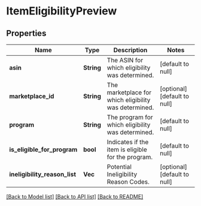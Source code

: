 # ItemEligibilityPreview

## Properties
Name | Type | Description | Notes
------------ | ------------- | ------------- | -------------
**asin** | **String** | The ASIN for which eligibility was determined. | [default to null]
**marketplace_id** | **String** | The marketplace for which eligibility was determined. | [optional] [default to null]
**program** | **String** | The program for which eligibility was determined. | [default to null]
**is_eligible_for_program** | **bool** | Indicates if the item is eligible for the program. | [default to null]
**ineligibility_reason_list** | **Vec<String>** | Potential Ineligibility Reason Codes. | [optional] [default to null]

[[Back to Model list]](../README.md#documentation-for-models) [[Back to API list]](../README.md#documentation-for-api-endpoints) [[Back to README]](../README.md)


